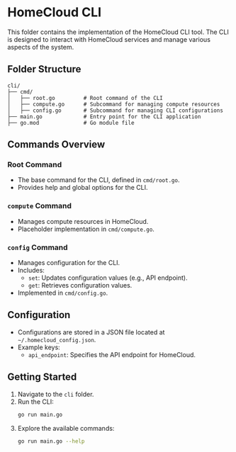 # HomeCloud CLI

This folder contains the implementation of the HomeCloud CLI tool. The CLI is designed to interact with HomeCloud services and manage various aspects of the system.

## Folder Structure

```plaintext
cli/
├── cmd/
│   ├── root.go         # Root command of the CLI
│   ├── compute.go      # Subcommand for managing compute resources
│   ├── config.go       # Subcommand for managing CLI configurations
├── main.go             # Entry point for the CLI application
├── go.mod              # Go module file
```

## Commands Overview

### Root Command
- The base command for the CLI, defined in `cmd/root.go`.
- Provides help and global options for the CLI.

### `compute` Command
- Manages compute resources in HomeCloud.
- Placeholder implementation in `cmd/compute.go`.

### `config` Command
- Manages configuration for the CLI.
- Includes:
  - `set`: Updates configuration values (e.g., API endpoint).
  - `get`: Retrieves configuration values.
- Implemented in `cmd/config.go`.

## Configuration
- Configurations are stored in a JSON file located at `~/.homecloud_config.json`.
- Example keys:
  - `api_endpoint`: Specifies the API endpoint for HomeCloud.

## Getting Started
1. Navigate to the `cli` folder.
2. Run the CLI:
   ```bash
   go run main.go
   ```
3. Explore the available commands:
   ```bash
   go run main.go --help
   ```

